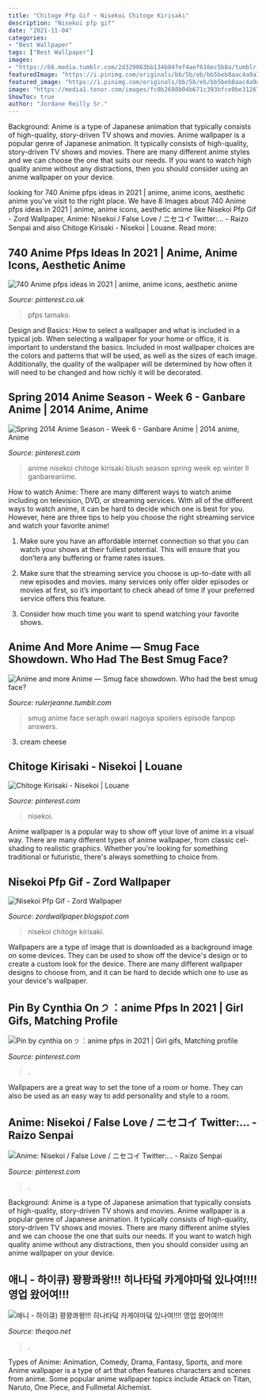 ```yaml
---
title: "Chitoge Pfp Gif ~ Nisekoi Chitoge Kirisaki"
description: "Nisekoi pfp gif"
date: "2021-11-04"
categories:
- "Best Wallpaper"
tags: ["Best Wallpaper"]
images:
- "https://66.media.tumblr.com/2d329063bb134b04fef4aef616ec5b8a/tumblr_o08i1orLri1uj2e69o5_500.jpg"
featuredImage: "https://i.pinimg.com/originals/bb/5b/eb/bb5beb8aac4a9a162cd2154a34759292.gif"
featured_image: "https://i.pinimg.com/originals/bb/5b/eb/bb5beb8aac4a9a162cd2154a34759292.gif"
image: "https://media1.tenor.com/images/fc0b2698b04b671c393bfce0be312671/tenor.gif?itemid=17504061"
ShowToc: true
author: "Jordane Reilly Sr."
---
```



Background: Anime is a type of Japanese animation that typically consists of high-quality, story-driven TV shows and movies.
Anime wallpaper is a popular genre of Japanese animation. It typically consists of high-quality, story-driven TV shows and movies. There are many different anime styles and we can choose the one that suits our needs. If you want to watch high quality anime without any distractions, then you should consider using an anime wallpaper on your device.

	

		
looking for 740 Anime pfps ideas in 2021 | anime, anime icons, aesthetic anime you've visit to the right place. We have 8 Images about 740 Anime pfps ideas in 2021 | anime, anime icons, aesthetic anime like Nisekoi Pfp Gif - Zord Wallpaper, Anime: Nisekoi / False Love / ニセコイ Twitter:... - Raizo Senpai and also Chitoge Kirisaki - Nisekoi | Louane. Read more:
		
    
## 740 Anime Pfps Ideas In 2021 | Anime, Anime Icons, Aesthetic Anime

<img loading=lazy src="https://i.pinimg.com/474x/12/18/dd/1218dd311bdfdc308701a103c8b6849a.jpg" onerror="this.onerror=null;this.src='https://tse1.mm.bing.net/th?id=OIP.injr8kEOdUh9seIfwkiqiQAAAA&amp;pid=15.1';" alt="740 Anime pfps ideas in 2021 | anime, anime icons, aesthetic anime">

_Source: pinterest.co.uk_

>pfps tamako. 

	

Design and Basics: How to select a wallpaper and what is included in a typical job.
When selecting a wallpaper for your home or office, it is important to understand the basics. Included in most wallpaper choices are the colors and patterns that will be used, as well as the sizes of each image. Additionally, the quality of the wallpaper will be determined by how often it will need to be changed and how richly it will be decorated.

    
## Spring 2014 Anime Season - Week 6 - Ganbare Anime | 2014 Anime, Anime

<img loading=lazy src="https://i.pinimg.com/736x/a9/91/b9/a991b9e2056c4db4621aa02270bdf6c9--winter---anime.jpg" onerror="this.onerror=null;this.src='https://tse2.mm.bing.net/th?id=OIP.ZT8T7nNc_l3zenZKhiBToAHaEJ&amp;pid=15.1';" alt="Spring 2014 Anime Season - Week 6 - Ganbare Anime | 2014 anime, Anime">

_Source: pinterest.com_

>anime nisekoi chitoge kirisaki blush season spring week ep winter ll ganbareanime. 

	

How to watch Anime: There are many different ways to watch anime including on television, DVD, or streaming services.
With all of the different ways to watch anime, it can be hard to decide which one is best for you. However, here are three tips to help you choose the right streaming service and watch your favorite anime!
1. Make sure you have an affordable internet connection so that you can watch your shows at their fullest potential. This will ensure that you don’tera any buffering or frame rates issues.

2. Make sure that the streaming service you choose is up-to-date with all new episodes and movies. many services only offer older episodes or movies at first, so it’s important to check ahead of time if your preferred service offers this feature.

3. Consider how much time you want to spend watching your favorite shows.

    
## Anime And More Anime — Smug Face Showdown. Who Had The Best Smug Face?

<img loading=lazy src="https://66.media.tumblr.com/2d329063bb134b04fef4aef616ec5b8a/tumblr_o08i1orLri1uj2e69o5_500.jpg" onerror="this.onerror=null;this.src='https://tse1.mm.bing.net/th?id=OIP.6hI9SiWPAio3Sutj-OhbaAHaJg&amp;pid=15.1';" alt="Anime and more Anime — Smug face showdown. Who had the best smug face?">

_Source: rulerjeanne.tumblr.com_

>smug anime face seraph owari nagoya spoilers episode fanpop answers. 

	

3. cream cheese 

    
## Chitoge Kirisaki - Nisekoi | Louane

<img loading=lazy src="https://i.pinimg.com/originals/cb/57/1e/cb571e32cd241b27e75fb8c3ce6d53d5.gif" onerror="this.onerror=null;this.src='https://tse1.mm.bing.net/th?id=OIP.e8qqN59Qlk2We_Bk9lyE9QHaEK&amp;pid=15.1';" alt="Chitoge Kirisaki - Nisekoi | Louane">

_Source: pinterest.com_

>nisekoi. 

	

Anime wallpaper is a popular way to show off your love of anime in a visual way. There are many different types of anime wallpaper, from classic cel-shading to realistic graphics. Whether you're looking for something traditional or futuristic, there's always something to choice from.

    
## Nisekoi Pfp Gif - Zord Wallpaper

<img loading=lazy src="https://media1.tenor.com/images/fc0b2698b04b671c393bfce0be312671/tenor.gif?itemid=17504061" onerror="this.onerror=null;this.src='https://tse1.mm.bing.net/th?id=OIP._AsmmLBLZxw5O_zgvjEmcQHaEI&amp;pid=15.1';" alt="Nisekoi Pfp Gif - Zord Wallpaper">

_Source: zordwallpaper.blogspot.com_

>nisekoi chitoge kirisaki. 

	

Wallpapers are a type of image that is downloaded as a background image on some devices. They can be used to show off the device's design or to create a custom look for the device. There are many different wallpaper designs to choose from, and it can be hard to decide which one to use as your device's wallpaper.

    
## Pin By Cynthia On ੭ ︰anime Pfps In 2021 | Girl Gifs, Matching Profile

<img loading=lazy src="https://i.pinimg.com/originals/bb/5b/eb/bb5beb8aac4a9a162cd2154a34759292.gif" onerror="this.onerror=null;this.src='https://tse2.mm.bing.net/th?id=OIP.F0c4x0Zn6a6tA_dG0-EU-QAAAA&amp;pid=15.1';" alt="Pin by cynthia on ੭ ︰anime pfps in 2021 | Girl gifs, Matching profile">

_Source: pinterest.com_

>. 

	

Wallpapers are a great way to set the tone of a room or home. They can also be used as an easy way to add personality and style to a room.

    
## Anime: Nisekoi / False Love / ニセコイ Twitter:... - Raizo Senpai

<img loading=lazy src="https://i.pinimg.com/originals/21/60/43/216043f8c3c52d34790238190556b4d7.gif" onerror="this.onerror=null;this.src='https://tse1.mm.bing.net/th?id=OIP.kV6NeMy5DemOFxOZK_8e7wHaEL&amp;pid=15.1';" alt="Anime: Nisekoi / False Love / ニセコイ Twitter:... - Raizo Senpai">

_Source: pinterest.com_

>. 

	

Background: Anime is a type of Japanese animation that typically consists of high-quality, story-driven TV shows and movies.
Anime wallpaper is a popular genre of Japanese animation. It typically consists of high-quality, story-driven TV shows and movies. There are many different anime styles and we can choose the one that suits our needs. If you want to watch high quality anime without any distractions, then you should consider using an anime wallpaper on your device.

    
## 애니 - 하이큐) 꽝꽝콰왕!!! 히나타덬 카게야마덬 있나여!!!! 영업 왔어여!!!

<img loading=lazy src="http://img.theqoo.net/proxy.php?url=i.imgur.com/Sn16QBW.gif" onerror="this.onerror=null;this.src='https://tse1.mm.bing.net/th?id=OIP.Gw5uv8sDpG41-aNHd2tJpgHaD2&amp;pid=15.1';" alt="애니 - 하이큐) 꽝꽝콰왕!!! 히나타덬 카게야마덬 있나여!!!! 영업 왔어여!!!">

_Source: theqoo.net_

>. 

	

Types of Anime: Animation, Comedy, Drama, Fantasy, Sports, and more
Anime wallpaper is a type of art that often features characters and scenes from anime. Some popular anime wallpaper topics include Attack on Titan, Naruto, One Piece, and Fullmetal Alchemist.

